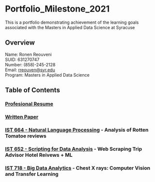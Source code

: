 # Portfolio_Milestone_2021
This is a portfolio demonstrating achievement of the learning goals associated with the Masters in Applied Data Science at Syracuse 

## Overview 

Name: Ronen Reouveni <br/>
SUID: 631270747 <br/>
Number: (858)-245-2128 <br/>
Email: rreouven@syr.edu <br/>
Program: Masters in Applied Data Science <br/>


## Table of Contents 

### [Profesional Resume](https://github.com/RonenReouveni/resume/blob/ca257de53470b426ddf4a7f321b6e79753835660/ronen_reouveni_resume%20(1).pdf)

### [Written Paper](https://github.com/RonenReouveni/written_portfolio/blob/95ceedb1998da0210a7c8131129f56f5d92e9155/ronen_reouveni_portfolio_draft2.pdf)

### [IST 664 - Natural Language Processing](https://github.com/RonenReouveni/RottenTomatoe) - Analysis of Rotten Tomatoe reviews

### [IST 652 - Scripting for Data Analysis](https://github.com/RonenReouveni/TripAdvisor) - Web Scraping Trip Advisor Hotel Reivews + ML

### [IST 718 - Big Data Analytics](https://github.com/RonenReouveni/chest_x_ray) - Chest X rays: Computer Vision and Transfer Learning
